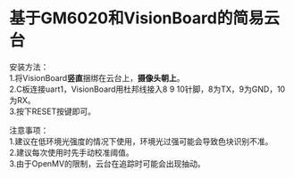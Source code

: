 # 基于GM6020和VisionBoard的简易云台
  
安装方法：  
1.将VisionBoard**竖直**捆绑在云台上，**摄像头朝上**。  
2.C板连接uart1，VisionBoard用杜邦线接入8 9 10针脚，8为TX，9为GND，10为RX。  
3.按下RESET按键即可。  
  
注意事项：  
1.建议在低环境光强度的情况下使用，环境光过强可能会导致色块识别不准。  
2.建议每次使用时先手动校准阈值。  
3.由于OpenMV的限制，云台在追踪时可能会出现抽动。  
